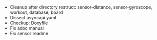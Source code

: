 - Cleanup after directory restruct: sensor-distance, sensor-gyroscope, workout, database, board
- Dissect asyncapi.yaml
- Checkup: Doxyfile
- Fix adoc manual
- Fix sensor readme